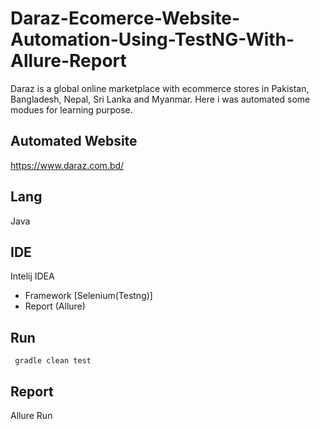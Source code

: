 # Daraz-Ecomerce-Website-Automation-Using-TestNG-With-Allure-Report
Daraz is a global online marketplace with ecommerce stores in Pakistan, Bangladesh, Nepal, Sri Lanka and Myanmar.
Here i was automated some modues for learning purpose. 
## Automated Website
https://www.daraz.com.bd/
## Lang
Java
## IDE 
Intelij IDEA
- Framework [Selenium(Testng)]
- Report (Allure)

## Run
````
 gradle clean test 

````
## Report
Allure Run <br>

